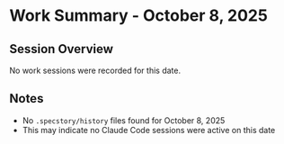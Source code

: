 # Work Summary - October 8, 2025

## Session Overview
No work sessions were recorded for this date.

## Notes
- No `.specstory/history` files found for October 8, 2025
- This may indicate no Claude Code sessions were active on this date
